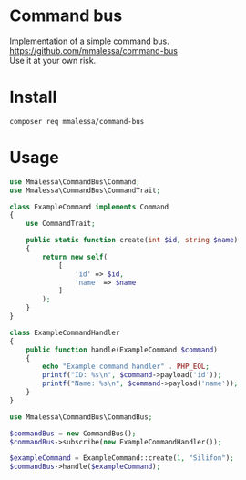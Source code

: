 # Command bus

Implementation of a simple command bus.  
https://github.com/mmalessa/command-bus  
Use it at your own risk.  

# Install
```shell script
composer req mmalessa/command-bus
```

# Usage
```php
use Mmalessa\CommandBus\Command;
use Mmalessa\CommandBus\CommandTrait;

class ExampleCommand implements Command
{
    use CommandTrait;

    public static function create(int $id, string $name)
    {
        return new self(
            [
                'id' => $id,
                'name' => $name
            ]
        );
    }
}
```

```php
class ExampleCommandHandler
{
    public function handle(ExampleCommand $command)
    {
        echo "Example command handler" . PHP_EOL;
        printf("ID: %s\n", $command->payload('id'));
        printf("Name: %s\n", $command->payload('name'));
    }
}
```

```php
use Mmalessa\CommandBus\CommandBus;

$commandBus = new CommandBus();
$commandBus->subscribe(new ExampleCommandHandler());

$exampleCommand = ExampleCommand::create(1, "Silifon");
$commandBus->handle($exampleCommand);
```

